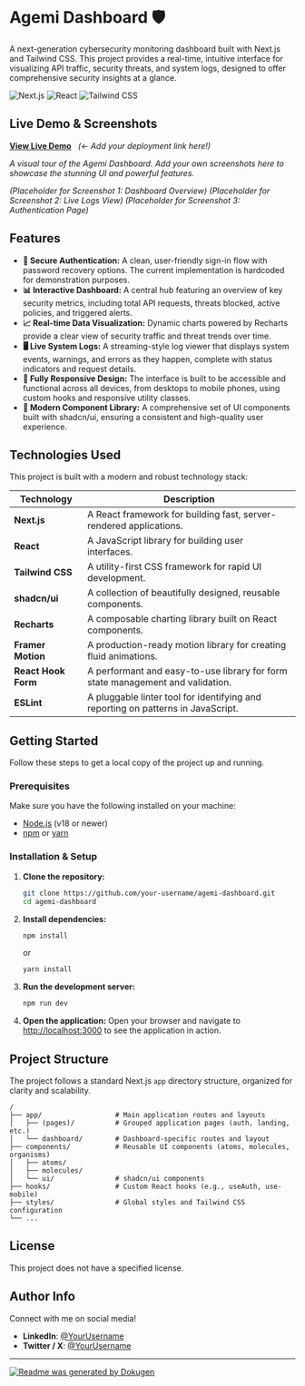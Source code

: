 # Agemi Dashboard 🛡️

A next-generation cybersecurity monitoring dashboard built with Next.js and Tailwind CSS. This project provides a real-time, intuitive interface for visualizing API traffic, security threats, and system logs, designed to offer comprehensive security insights at a glance.

![Next.js](https://img.shields.io/badge/Next.js-000000?style=for-the-badge&logo=nextdotjs&logoColor=white)
![React](https://img.shields.io/badge/React-20232A?style=for-the-badge&logo=react&logoColor=61DAFB)
![Tailwind CSS](https://img.shields.io/badge/Tailwind_CSS-38B2AC?style=for-the-badge&logo=tailwind-css&logoColor=white)

## Live Demo & Screenshots

[**View Live Demo**](https://your-deployment-link.com) &nbsp;&nbsp;*(<- Add your deployment link here!)*

*A visual tour of the Agemi Dashboard. Add your own screenshots here to showcase the stunning UI and powerful features.*

*(Placeholder for Screenshot 1: Dashboard Overview)*
*(Placeholder for Screenshot 2: Live Logs View)*
*(Placeholder for Screenshot 3: Authentication Page)*

## Features

-   **🔐 Secure Authentication:** A clean, user-friendly sign-in flow with password recovery options. The current implementation is hardcoded for demonstration purposes.
-   **📊 Interactive Dashboard:** A central hub featuring an overview of key security metrics, including total API requests, threats blocked, active policies, and triggered alerts.
-   **📈 Real-time Data Visualization:** Dynamic charts powered by Recharts provide a clear view of security traffic and threat trends over time.
-   **🖥️ Live System Logs:** A streaming-style log viewer that displays system events, warnings, and errors as they happen, complete with status indicators and request details.
-   **📱 Fully Responsive Design:** The interface is built to be accessible and functional across all devices, from desktops to mobile phones, using custom hooks and responsive utility classes.
-   **🧩 Modern Component Library:** A comprehensive set of UI components built with shadcn/ui, ensuring a consistent and high-quality user experience.

## Technologies Used

This project is built with a modern and robust technology stack:

| Technology         | Description                                                                     |
| ------------------ | ------------------------------------------------------------------------------- |
| **Next.js**        | A React framework for building fast, server-rendered applications.                |
| **React**          | A JavaScript library for building user interfaces.                                |
| **Tailwind CSS**   | A utility-first CSS framework for rapid UI development.                           |
| **shadcn/ui**      | A collection of beautifully designed, reusable components.                        |
| **Recharts**       | A composable charting library built on React components.                          |
| **Framer Motion**  | A production-ready motion library for creating fluid animations.                  |
| **React Hook Form**| A performant and easy-to-use library for form state management and validation.    |
| **ESLint**         | A pluggable linter tool for identifying and reporting on patterns in JavaScript. |

## Getting Started

Follow these steps to get a local copy of the project up and running.

### Prerequisites

Make sure you have the following installed on your machine:
- [Node.js](https://nodejs.org/en/) (v18 or newer)
- [npm](https://www.npmjs.com/) or [yarn](https://yarnpkg.com/)

### Installation & Setup

1.  **Clone the repository:**
    ```bash
    git clone https://github.com/your-username/agemi-dashboard.git
    cd agemi-dashboard
    ```

2.  **Install dependencies:**
    ```bash
    npm install
    ```
    or
    ```bash
    yarn install
    ```

3.  **Run the development server:**
    ```bash
    npm run dev
    ```

4.  **Open the application:**
    Open your browser and navigate to [http://localhost:3000](http://localhost:3000) to see the application in action.

## Project Structure

The project follows a standard Next.js `app` directory structure, organized for clarity and scalability.

```
/
├── app/                  # Main application routes and layouts
│   ├── (pages)/          # Grouped application pages (auth, landing, etc.)
│   └── dashboard/        # Dashboard-specific routes and layout
├── components/           # Reusable UI components (atoms, molecules, organisms)
│   ├── atoms/
│   ├── molecules/
│   └── ui/               # shadcn/ui components
├── hooks/                # Custom React hooks (e.g., useAuth, use-mobile)
├── styles/               # Global styles and Tailwind CSS configuration
└── ...
```

## License

This project does not have a specified license.

## Author Info

Connect with me on social media!

-   **LinkedIn**: [@YourUsername](https://linkedin.com/in/your-username)
-   **Twitter / X**: [@YourUsername](https://twitter.com/your-username)

---

[![Readme was generated by Dokugen](https://img.shields.io/badge/Readme%20was%20generated%20by-Dokugen-brightgreen)](https://www.npmjs.com/package/dokugen)